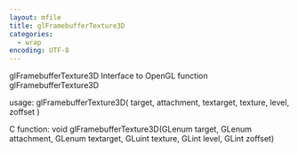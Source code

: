 ```yaml
---
layout: mfile
title: glFramebufferTexture3D
categories:
  - wrap
encoding: UTF-8
---
```


glFramebufferTexture3D  Interface to OpenGL function glFramebufferTexture3D

usage:  glFramebufferTexture3D( target, attachment, textarget, texture, level, zoffset )

C function:  void glFramebufferTexture3D(GLenum target, GLenum attachment, GLenum textarget, GLuint texture, GLint level, GLint zoffset)
